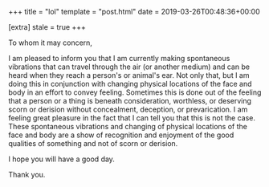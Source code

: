 +++
title = "lol"
template = "post.html"
date = 2019-03-26T00:48:36+00:00

[extra]
stale = true
+++

<p>To whom it may concern,</p>

<p>I am pleased to inform you that I am currently making spontaneous vibrations that can travel through the air (or another medium) and can be heard when they reach a person's or animal's ear. Not only that, but I am doing this in conjunction with changing physical locations of the face and body in an effort to convey feeling. Sometimes this is done out of the feeling that a person or a thing is beneath consideration, worthless, or deserving scorn or derision without concealment, deception, or prevarication. I am feeling great pleasure in the fact that I can tell you that this is not the case. These spontaneous vibrations and changing of physical locations of the face and body are a show of recognition and enjoyment of the good qualities of  something and not of scorn or derision.</p>

<p>I hope you will have a good day.</p>

<p>Thank you.</p>
